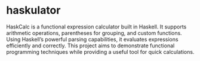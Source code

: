 # haskulator

HaskCalc is a functional expression calculator built in Haskell. It supports arithmetic operations, parentheses for grouping, and custom functions. Using Haskell’s powerful parsing capabilities, it evaluates expressions efficiently and correctly. This project aims to demonstrate functional programming techniques while providing a useful tool for quick calculations.

